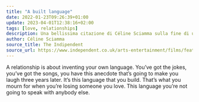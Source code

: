 ```yaml
---
title: "A built language"
date: 2022-01-23T09:26:39+01:00
update: 2023-04-01T12:38:16+02:00
tags: [love, relationships]
description: Una bellissima citazione di Céline Sciamma sulla fine di un amore.
author: Céline Sciamma
source_title: The Indipendent
source_url: https://www.independent.co.uk/arts-entertainment/films/features/celine-sciamma-interview-portrait-of-a-lady-on-fire-adele-haenel-tomboy-girlhood-a9365411.html
---
```


A relationship is about inventing your own language. You’ve got the jokes, you’ve got the songs, you have this anecdote that’s going to make you laugh three years later. It’s this language that you build. That’s what you mourn for when you’re losing someone you love. This language you’re not going to speak with anybody else.
